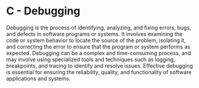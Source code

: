 # C - Debugging

Debugging is the process of identifying, analyzing, and fixing errors, bugs, and defects in software programs or systems. It involves examining the code or system behavior to locate the source of the problem, isolating it, and correcting the error to ensure that the program or system performs as expected. Debugging can be a complex and time-consuming process, and may involve using specialized tools and techniques such as logging, breakpoints, and tracing to identify and resolve issues. Effective debugging is essential for ensuring the reliability, quality, and functionality of software applications and systems.

